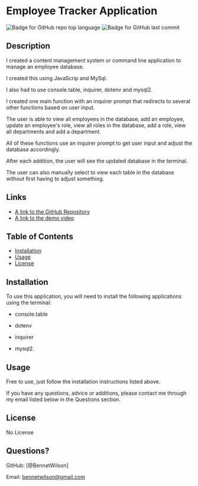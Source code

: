 # Employee Tracker Application
  ![Badge for GitHub repo top language](https://img.shields.io/github/languages/top/BennetWilson/employee-tracker?style=flat&logo=appveyor) ![Badge for GitHub last commit](https://img.shields.io/github/last-commit/BennetWilson/employee-tracker?style=flat&logo=appveyor)
  

  
  
  ## Description 
  
  I created a content management system or command line application to manage an employee database.

  I created this using JavaScrip and MySql.

  I also had to use console.table, inquirer, dotenv and mysql2.

  I created one main function with an inquirer prompt that redirects to several other functions based on user input. 

  The user is able to view all employees in the database, add an employee, update an employee's role, view all roles in the database, add a role, view all departments and add a department.

  All of these functions use an inquirer prompt to get user input and adjust the database accordingly.

  After each addition, the user will see the updated database in the terminal.

  The user can also manually select to view each table in the database without first having to adjust something.


  ## Links
 * [A link to the GitHub Repository](https://github.com/BennetWilson/employee-tracker)
 * [A link to the demo video](https://watch.screencastify.com/v/eP6U3Hn9fjkjrCGZCCXw)
  ## Table of Contents
  * [Installation](#installation)
  * [Usage](#usage)
  * [License](#license)
  
  ## Installation
  
  
  
  To use this application, you will need to install the following applications using the terminal:
  
  * console.table

  * dotenv

  * inquirer

  * mysql2.
  
  ## Usage 
  
  
  
  Free to use, just follow the installation instructions listed above.

  If you have any questions, advice or additions, please contact me through my email listed below in the Questions section.
  
  ## License

No License
  
  
  
  
  ## Questions?
 
  GitHub: [@BennetWilson]
  
  Email: bennetwilson@gmail.com
  